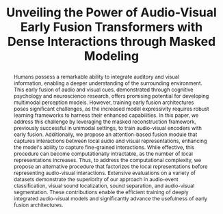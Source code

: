 ---
id:             2024-efav
title:          "Unveiling the Power of Audio-Visual Early Fusion Transformers with Dense Interactions through Masked Modeling"
authors:        [Shentong, Me]
venue:          Conf. on Computer Vision and Pattern Recognition (CVPR), Seattle, 2024.
year:           "2024-02"
thumbnail:      assets/publications/2024-efav/vis_nearest_neighbor.png
bibtex:         "@InProceedings{mo2024_efav,<br>&emsp;title={Unveiling the Power of Audio-Visual Early Fusion Transformers with Dense Interactions through Masked Modeling},<br>&emsp;author={Shentong Mo, Pedro Morgado},<br>&emsp;booktitle={IEEE/CVF Conf. on Computer Vision and Pattern Recognition (CVPR)},<br>&emsp;year={2024}<br>}"
links:
    paper:      https://arxiv.org/abs/2312.01017
    bibtex:     assets/publications/2024-efav/ref.txt
    code:       https://github.com/stoneMo/DeepAVFusion

layout: project
short_title: Audio-Visual Early-Fusion Transformers
abstract: "Humans possess a remarkable ability to integrate auditory and visual information, enabling a deeper understanding of the surrounding environment. This early fusion of audio and visual cues, demonstrated through cognitive psychology and neuroscience research, offers promising potential for developing multimodal perception models. However, training early fusion architectures poses significant challenges, as the increased model expressivity requires robust learning frameworks to harness their enhanced capabilities. In this paper, we address this challenge by leveraging the masked reconstruction framework, previously successful in unimodal settings, to train audio-visual encoders with early fusion. Additionally, we propose an attention-based fusion module that captures interactions between local audio and visual representations, enhancing the model's ability to capture fine-grained interactions. While effective, this procedure can become computationally intractable, as the number of local representations increases. Thus, to address the computational complexity, we propose an alternative procedure that factorizes the local representations before representing audio-visual interactions. Extensive evaluations on a variety of datasets demonstrate the superiority of our approach in audio-event classification, visual sound localization, sound separation, and audio-visual segmentation. These contributions enable the efficient training of deeply integrated audio-visual models and significantly advance the usefulness of early fusion architectures."

---